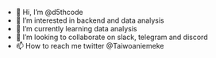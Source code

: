 - 👋 Hi, I’m @d5thcode
- 👀 I’m interested in backend and data analysis
- 🌱 I’m currently learning data analysis
- 💞️ I’m looking to collaborate on slack, telegram and discord
- 📫 How to reach me twitter @Taiwoaniemeke

<!---
d5thcode/d5thcode is a ✨ special ✨ repository because its `README.md` (this file) appears on your GitHub profile.
You can click the Preview link to take a look at your changes.
--->
